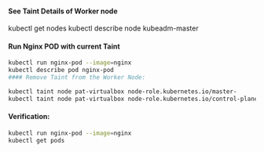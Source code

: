 #### See Taint Details of Worker node

kubectl get nodes
kubectl describe node kubeadm-master

#### Run Nginx POD with current Taint

```sh
kubectl run nginx-pod --image=nginx
kubectl describe pod nginx-pod
#### Remove Taint from the Worker Node:

kubectl taint node pat-virtualbox node-role.kubernetes.io/master-
kubectl taint node pat-virtualbox node-role.kubernetes.io/control-plane-
```

#### Verification:
```sh
kubectl run nginx-pod --image=nginx
kubectl get pods
```
